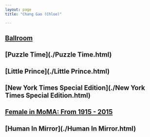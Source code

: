 ```yaml
---
layout: page
title: "Chang Gao (Chloe)"

---
```


## [Ballroom](./p/ballroom.html)

## [Puzzle Time](./Puzzle Time.html)

## [Little Prince](./Little Prince.html)

## [New York Times Special Edition](./New York Times Special Edition.html)

## [Female in MoMA: From 1915 - 2015](./p/female-in-moma.html)

## [Human In Mirror](./Human In Mirror.html)
